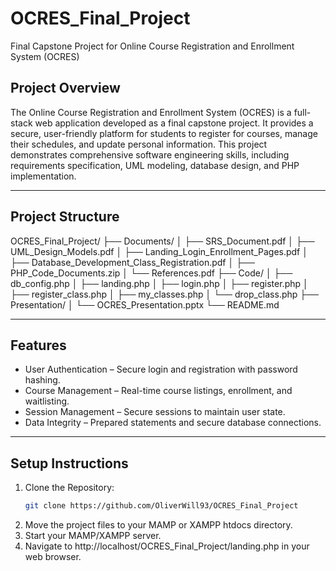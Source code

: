 # OCRES_Final_Project
Final Capstone Project for Online Course Registration and Enrollment System (OCRES)
## Project Overview
The Online Course Registration and Enrollment System (OCRES) is a full-stack web application developed as a final capstone project. It provides a secure, user-friendly platform for students to register for courses, manage their schedules, and update personal information. This project demonstrates comprehensive software engineering skills, including requirements specification, UML modeling, database design, and PHP implementation.

---

## Project Structure

OCRES_Final_Project/
├── Documents/
│   ├── SRS_Document.pdf
│   ├── UML_Design_Models.pdf
│   ├── Landing_Login_Enrollment_Pages.pdf
│   ├── Database_Development_Class_Registration.pdf
│   ├── PHP_Code_Documents.zip
│   └── References.pdf
├── Code/
│   ├── db_config.php
│   ├── landing.php
│   ├── login.php
│   ├── register.php
│   ├── register_class.php
│   ├── my_classes.php
│   └── drop_class.php
├── Presentation/
│   └── OCRES_Presentation.pptx
└── README.md

---

## Features
- User Authentication – Secure login and registration with password hashing.
- Course Management – Real-time course listings, enrollment, and waitlisting.
- Session Management – Secure sessions to maintain user state.
- Data Integrity – Prepared statements and secure database connections.

---

## Setup Instructions
1. Clone the Repository:
   ```bash
   git clone https://github.com/OliverWill93/OCRES_Final_Project
2. Move the project files to your MAMP or XAMPP htdocs directory.
3. Start your MAMP/XAMPP server.
4. Navigate to http://localhost/OCRES_Final_Project/landing.php in your web browser.
